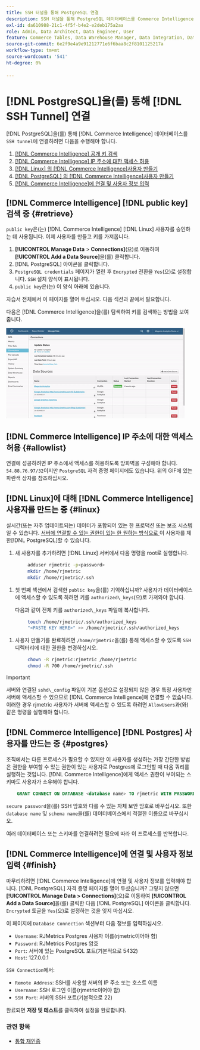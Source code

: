 ```yaml
---
title: SSH 터널을 통해 PostgreSQL 연결
description: SSH 터널을 통해 PostgreSQL 데이터베이스를 Commerce Intelligence에 연결하는 방법을 알아봅니다.
exl-id: da610988-21c1-4f5f-b4e2-e2deb175a2aa
role: Admin, Data Architect, Data Engineer, User
feature: Commerce Tables, Data Warehouse Manager, Data Integration, Data Import/Export, SQL Report Builder
source-git-commit: 6e2f9e4a9e91212771e6f6baa8c2f8101125217a
workflow-type: tm+mt
source-wordcount: '541'
ht-degree: 0%

---
```


# [!DNL PostgreSQL]을(를) 통해 [!DNL SSH Tunnel] 연결

[!DNL PostgreSQL]을(를) 통해 [!DNL Commerce Intelligence] 데이터베이스를 `SSH tunnel`에 연결하려면 다음을 수행해야 합니다.

1. [ [!DNL Commerce Intelligence] 공개 키 검색](#retrieve)
1. [ [!DNL Commerce Intelligence] IP 주소에 대한 액세스 허용](#allowlist)
1. [ [!DNL Linux] 의  [!DNL Commerce Intelligence]사용자 만들기](#linux)
1. [ [!DNL PostgreSQL] 의  [!DNL Commerce Intelligence]사용자 만들기](#postgres)
1. [ [!DNL Commerce Intelligence]에 연결 및 사용자 정보 입력](#finish)

## [!DNL Commerce Intelligence] [!DNL public key] 검색 중 {#retrieve}

`public key`은(는) [!DNL Commerce Intelligence] [!DNL Linux] 사용자를 승인하는 데 사용됩니다. 이제 사용자를 만들고 키를 가져옵니다.

1. **[!UICONTROL Manage Data** > **Connections]**(으)로 이동하여 **[!UICONTROL Add a Data Source]**&#x200B;을(를) 클릭합니다.
1. [!DNL PostgreSQL] 아이콘을 클릭합니다.
1. `PostgreSQL credentials` 페이지가 열린 후 `Encrypted` 전환을 `Yes`(으)로 설정합니다. `SSH` 설치 양식이 표시됩니다.
1. `public key`은(는) 이 양식 아래에 있습니다.

자습서 전체에서 이 페이지를 열어 두십시오. 다음 섹션과 끝에서 필요합니다.

다음은 [!DNL Commerce Intelligence]을(를) 탐색하여 키를 검색하는 방법을 보여 줍니다.

![RJMetrics 공개 키를 검색하는 중](../../../assets/get-mbi-public-key.gif)

## [!DNL Commerce Intelligence] IP 주소에 대한 액세스 허용 {#allowlist}

연결에 성공하려면 IP 주소에서 액세스를 허용하도록 방화벽을 구성해야 합니다. `54.88.76.97/32`이지만 `PostgreSQL` 자격 증명 페이지에도 있습니다. 위의 GIF에 있는 파란색 상자를 참조하십시오.

## [!DNL Linux]에 대해 [!DNL Commerce Intelligence] 사용자를 만드는 중 {#linux}

실시간(또는 자주 업데이트되는) 데이터가 포함되어 있는 한 프로덕션 또는 보조 시스템일 수 있습니다. [ 서버에 연결할 수 있는 권한이 있는 한 원하는 방식으로 ](../../../administrator/account-management/restrict-db-access.md)이 사용자를 제한[!DNL PostgreSQL]할 수 있습니다.

1. 새 사용자를 추가하려면 [!DNL Linux] 서버에서 다음 명령을 root로 실행합니다.

```bash
        adduser rjmetric -p<password>
        mkdir /home/rjmetric
        mkdir /home/rjmetric/.ssh
```

1. 첫 번째 섹션에서 검색한 `public key`을(를) 기억하십니까? 사용자가 데이터베이스에 액세스할 수 있도록 하려면 키를 `authorized\_keys`(으)로 가져와야 합니다.

   다음과 같이 전체 키를 `authorized\_keys` 파일에 복사합니다.

```bash
        touch /home/rjmetric/.ssh/authorized_keys
        "<PASTE KEY HERE>" >> /home/rjmetric/.ssh/authorized_keys
```

1. 사용자 만들기를 완료하려면 `/home/rjmetric`을(를) 통해 액세스할 수 있도록 `SSH` 디렉터리에 대한 권한을 변경하십시오.

```bash
        chown -R rjmetric:rjmetric /home/rjmetric
        chmod -R 700 /home/rjmetric/.ssh
```

>[!IMPORTANT]
>
>서버와 연결된 `sshd\_config` 파일이 기본 옵션으로 설정되지 않은 경우 특정 사용자만 서버에 액세스할 수 있으므로 [!DNL Commerce Intelligence]에 연결할 수 없습니다. 이러한 경우 rjmetric 사용자가 서버에 액세스할 수 있도록 하려면 `AllowUsers`과(와) 같은 명령을 실행해야 합니다.

## [!DNL Commerce Intelligence] [!DNL Postgres] 사용자를 만드는 중 {#postgres}

조직에서는 다른 프로세스가 필요할 수 있지만 이 사용자를 생성하는 가장 간단한 방법은 권한을 부여할 수 있는 권한이 있는 사용자로 Postgres에 로그인할 때 다음 쿼리를 실행하는 것입니다. [!DNL Commerce Intelligence]에게 액세스 권한이 부여되는 스키마도 사용자가 소유해야 합니다.

```sql
    GRANT CONNECT ON DATABASE <database name> TO rjmetric WITH PASSWORD <secure password>;GRANT USAGE ON SCHEMA <schema name> TO rjmetric;GRANT SELECT ON ALL TABLES IN SCHEMA <schema name> TO rjmetric;ALTER DEFAULT PRIVILEGES IN SCHEMA <schema name> GRANT SELECT ON TABLES TO rjmetric;
```

`secure password`을(를) SSH 암호와 다를 수 있는 자체 보안 암호로 바꾸십시오. 또한 `database name` 및 `schema name`을(를) 데이터베이스에서 적절한 이름으로 바꾸십시오.

여러 데이터베이스 또는 스키마를 연결하려면 필요에 따라 이 프로세스를 반복합니다.

## [!DNL Commerce Intelligence]에 연결 및 사용자 정보 입력 {#finish}

마무리하려면 [!DNL Commerce Intelligence]에 연결 및 사용자 정보를 입력해야 합니다. [!DNL PostgreSQL] 자격 증명 페이지를 열어 두셨습니까? 그렇지 않으면 **[!UICONTROL Manage Data > Connections]**(으)로 이동하여 **[!UICONTROL Add a Data Source]**&#x200B;을(를) 클릭한 다음 [!DNL PostgreSQL] 아이콘을 클릭합니다. `Encrypted` 토글을 `Yes`(으)로 설정하는 것을 잊지 마십시오.

이 페이지에 `Database Connection` 섹션부터 다음 정보를 입력하십시오.

* `Username`: RJMetrics Postgres 사용자 이름(rjmetric이어야 함)
* `Password`: RJMetrics Postgres 암호
* `Port`: 서버에 있는 PostgreSQL 포트(기본적으로 5432)
* `Host`: 127.0.0.1

`SSH Connection`에서:

* `Remote Address`: SSH를 사용할 서버의 IP 주소 또는 호스트 이름
* `Username`: SSH 로그인 이름(rjmetric이어야 함)
* `SSH Port`: 서버의 SSH 포트(기본적으로 22)

완료되면 **저장 및 테스트**&#x200B;를 클릭하여 설정을 완료합니다.

### 관련 항목

* [통합 재인증](https://experienceleague.adobe.com/docs/commerce-knowledge-base/kb/how-to/mbi-reauthenticating-integrations.html)
